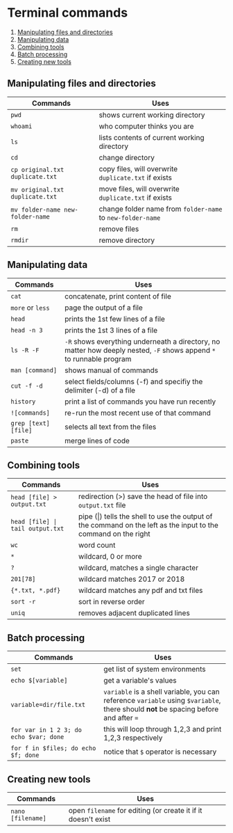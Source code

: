 # Terminal commands
1. [Manipulating files and directories](#manipulating-files-and-directories)
2. [Manipulating data](#manipulating-data)
3. [Combining tools](#combining-tools)
4. [Batch processing](#batch-processing)
5. [Creating new tools](#creating-new-tools)

## Manipulating files and directories

| Commands | Uses |
| --- | --- |
| `pwd` | shows current working directory |
| `whoami` | who computer thinks you are |
| `ls` | lists contents of current working directory |
| `cd` | change directory |
| `cp original.txt duplicate.txt` | copy files, will overwrite `duplicate.txt` if exists |
| `mv original.txt duplicate.txt` | move files, will overwrite `duplicate.txt` if exists |
| `mv folder-name new-folder-name ` | change folder name from `folder-name` to `new-folder-name` |
| `rm` | remove files |
| `rmdir` | remove directory |

## Manipulating data

| Commands | Uses |
| --- | --- |
| `cat` | concatenate, print content of file |
| `more` or `less` | page the output of a file |
| `head` | prints the 1st few lines of a file |
| `head -n 3` | prints the 1st 3 lines of a file |
| `ls -R -F` | `-R` shows everything underneath a directory, no matter how deeply nested, `-F` shows append `*` to runnable program |
| `man [command]` | shows manual of commands |
| `cut -f -d` | select fields/columns (-f) and specifiy the delimiter (-d) of a file |
| `history` | print a list of commands you have run recently |
| `![commands]` | re-run the most recent use of that command |
| `grep [text] [file]` | selects all text from the files |
| `paste` | merge lines of code |

## Combining tools

| Commands | Uses |
| --- | --- |
| `head [file] > output.txt` | redirection (>) save the head of file into `output.txt` file |
| `head [file] \| tail output.txt` | pipe (\|) tells the shell to use the output of the command on the left as the input to the command on the right |
| `wc` | word count |
| `*` | wildcard, 0 or more |
| `?` | wildcard, matches a single character |
| `201[78]` | wildcard matches 2017 or 2018 |
| `{*.txt, *.pdf}` | wildcard matches any pdf and txt files |
| `sort -r` | sort in reverse order |
| `uniq` | removes adjacent duplicated lines |

## Batch processing

| Commands | Uses |
| --- | --- |
| `set` | get list of system environments |
| `echo $[variable]` | get a variable's values |
| `variable=dir/file.txt` | `variable` is a shell variable, you can reference `variable` using `$variable`, there should **not** be spacing before and after `=` |
| `for var in 1 2 3; do echo $var; done`| this will loop through 1,2,3 and print 1,2,3 respectively |
| `for f in $files; do echo $f; done` | notice that `$` operator is necessary |

## Creating new tools
| Commands | Uses |
| --- | --- |
| `nano [filename]` | open `filename` for editing (or create it if it doesn't exist |
